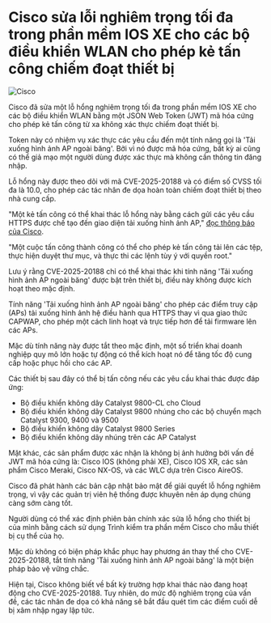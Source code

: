 # Cisco sửa lỗi nghiêm trọng tối đa trong phần mềm IOS XE cho các bộ điều khiển WLAN cho phép kẻ tấn công chiếm đoạt thiết bị

![Cisco](https://www.bleepstatic.com/content/hl-images/2024/07/18/Cisco.jpg)

Cisco đã sửa một lỗ hổng nghiêm trọng tối đa trong phần mềm IOS XE cho các bộ điều khiển WLAN bằng một JSON Web Token (JWT) mã hóa cứng cho phép kẻ tấn công từ xa không xác thực chiếm đoạt thiết bị.

Token này có nhiệm vụ xác thực các yêu cầu đến một tính năng gọi là 'Tải xuống hình ảnh AP ngoài băng'. Bởi vì nó được mã hóa cứng, bất kỳ ai cũng có thể giả mạo một người dùng được xác thực mà không cần thông tin đăng nhập.

Lỗ hổng này được theo dõi với mã CVE-2025-20188 và có điểm số CVSS tối đa là 10.0, cho phép các tác nhân đe dọa hoàn toàn chiếm đoạt thiết bị theo nhà cung cấp.

"Một kẻ tấn công có thể khai thác lỗ hổng này bằng cách gửi các yêu cầu HTTPS được chế tạo đến giao diện tải xuống hình ảnh AP," [đọc thông báo của Cisco](https://sec.cloudapps.cisco.com/security/center/content/CiscoSecurityAdvisory/cisco-sa-wlc-file-uplpd-rHZG9UfC).

"Một cuộc tấn công thành công có thể cho phép kẻ tấn công tải lên các tệp, thực hiện duyệt thư mục, và thực thi các lệnh tùy ý với quyền root."

Lưu ý rằng CVE-2025-20188 chỉ có thể khai thác khi tính năng 'Tải xuống hình ảnh AP ngoài băng' được bật trên thiết bị, điều này không được kích hoạt theo mặc định.

Tính năng 'Tải xuống hình ảnh AP ngoài băng' cho phép các điểm truy cập (APs) tải xuống hình ảnh hệ điều hành qua HTTPS thay vì qua giao thức CAPWAP, cho phép một cách linh hoạt và trực tiếp hơn để tải firmware lên các APs.

Mặc dù tính năng này được tắt theo mặc định, một số triển khai doanh nghiệp quy mô lớn hoặc tự động có thể kích hoạt nó để tăng tốc độ cung cấp hoặc phục hồi cho các AP.

Các thiết bị sau đây có thể bị tấn công nếu các yêu cầu khai thác được đáp ứng:

* Bộ điều khiển không dây Catalyst 9800-CL cho Cloud
* Bộ điều khiển không dây Catalyst 9800 nhúng cho các bộ chuyển mạch Catalyst 9300, 9400 và 9500
* Bộ điều khiển không dây Catalyst 9800 Series
* Bộ điều khiển không dây nhúng trên các AP Catalyst

Mặt khác, các sản phẩm được xác nhận là không bị ảnh hưởng bởi vấn đề JWT mã hóa cứng là: Cisco IOS (không phải XE), Cisco IOS XR, các sản phẩm Cisco Meraki, Cisco NX-OS, và các WLC dựa trên Cisco AireOS.

Cisco đã phát hành các bản cập nhật bảo mật để giải quyết lỗ hổng nghiêm trọng, vì vậy các quản trị viên hệ thống được khuyên nên áp dụng chúng càng sớm càng tốt.

Người dùng có thể xác định phiên bản chính xác sửa lỗ hổng cho thiết bị của mình bằng cách sử dụng Trình kiểm tra phần mềm Cisco cho mẫu thiết bị cụ thể của họ.

Mặc dù không có biện pháp khắc phục hay phương án thay thế cho CVE-2025-20188, tắt tính năng 'Tải xuống hình ảnh AP ngoài băng' là một biện pháp bảo vệ vững chắc.

Hiện tại, Cisco không biết về bất kỳ trường hợp khai thác nào đang hoạt động cho CVE-2025-20188. Tuy nhiên, do mức độ nghiêm trọng của vấn đề, các tác nhân đe dọa có khả năng sẽ bắt đầu quét tìm các điểm cuối dễ bị xâm nhập ngay lập tức.